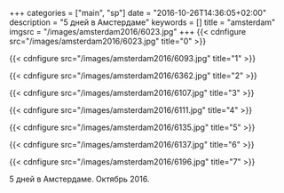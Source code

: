 +++
categories = ["main", "sp"]
date = "2016-10-26T14:36:05+02:00"
description = "5 дней в Амстердаме"
keywords = []
title = "amsterdam"
imgsrc = "/images/amsterdam2016/6023.jpg"
+++
{{< cdnfigure src="/images/amsterdam2016/6023.jpg" title="0" >}}

<!--more-->

{{< cdnfigure src="/images/amsterdam2016/6093.jpg" title="1" >}}

{{< cdnfigure src="/images/amsterdam2016/6362.jpg" title="2" >}}

{{< cdnfigure src="/images/amsterdam2016/6107.jpg" title="3" >}}

{{< cdnfigure src="/images/amsterdam2016/6111.jpg" title="4" >}}

{{< cdnfigure src="/images/amsterdam2016/6135.jpg" title="5" >}}

{{< cdnfigure src="/images/amsterdam2016/6137.jpg" title="6" >}}
  
{{< cdnfigure src="/images/amsterdam2016/6196.jpg" title="7" >}}  

5 дней в Амстердаме. Октябрь 2016. 